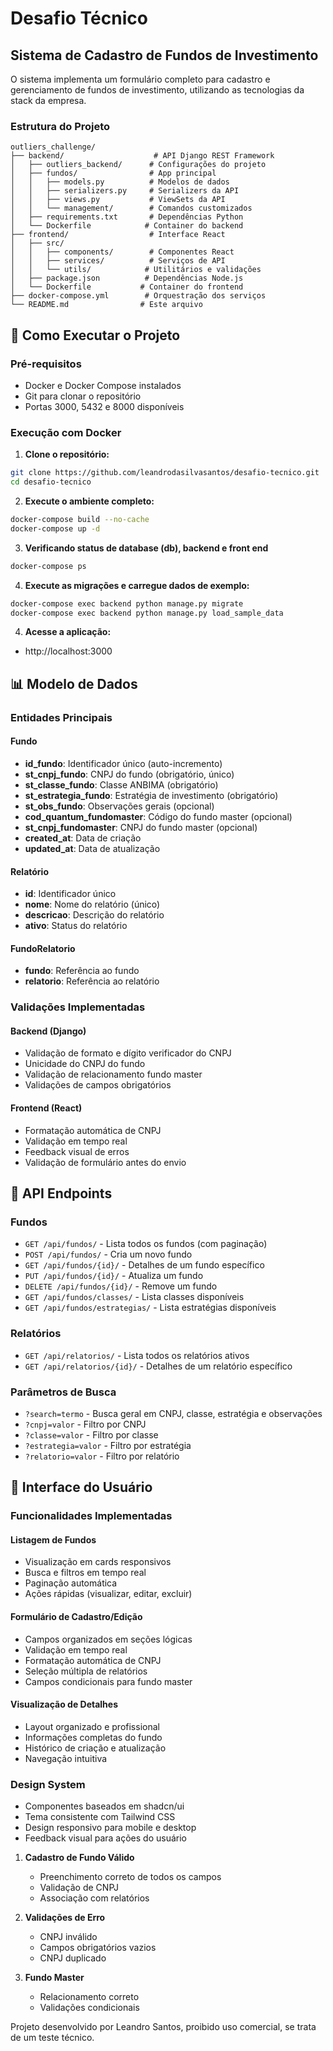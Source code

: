 # Desafio Técnico 

## Sistema de Cadastro de Fundos de Investimento

O sistema implementa um formulário completo para cadastro e gerenciamento de fundos de investimento, utilizando as tecnologias da stack da empresa.

### Estrutura do Projeto

```
outliers_challenge/
├── backend/                    # API Django REST Framework
│   ├── outliers_backend/      # Configurações do projeto
│   ├── fundos/                # App principal
│   │   ├── models.py          # Modelos de dados
│   │   ├── serializers.py     # Serializers da API
│   │   ├── views.py           # ViewSets da API
│   │   └── management/        # Comandos customizados
│   ├── requirements.txt       # Dependências Python
│   └── Dockerfile            # Container do backend
├── frontend/                  # Interface React
│   ├── src/
│   │   ├── components/        # Componentes React
│   │   ├── services/          # Serviços de API
│   │   └── utils/            # Utilitários e validações
│   ├── package.json          # Dependências Node.js
│   └── Dockerfile           # Container do frontend
├── docker-compose.yml        # Orquestração dos serviços
└── README.md                # Este arquivo
```

## 🚀 Como Executar o Projeto

### Pré-requisitos

- Docker e Docker Compose instalados
- Git para clonar o repositório
- Portas 3000, 5432 e 8000 disponíveis

### Execução com Docker 

1. **Clone o repositório:**
```bash
git clone https://github.com/leandrodasilvasantos/desafio-tecnico.git
cd desafio-tecnico
```

2. **Execute o ambiente completo:**
```bash
docker-compose build --no-cache
docker-compose up -d
```
3. **Verificando status de database (db), backend e front end**
```bash
docker-compose ps
```

4. **Execute as migrações e carregue dados de exemplo:**
```bash
docker-compose exec backend python manage.py migrate
docker-compose exec backend python manage.py load_sample_data
```

4. **Acesse a aplicação:**
- http://localhost:3000



## 📊 Modelo de Dados

### Entidades Principais

#### Fundo
- **id_fundo**: Identificador único (auto-incremento)
- **st_cnpj_fundo**: CNPJ do fundo (obrigatório, único)
- **st_classe_fundo**: Classe ANBIMA (obrigatório)
- **st_estrategia_fundo**: Estratégia de investimento (obrigatório)
- **st_obs_fundo**: Observações gerais (opcional)
- **cod_quantum_fundomaster**: Código do fundo master (opcional)
- **st_cnpj_fundomaster**: CNPJ do fundo master (opcional)
- **created_at**: Data de criação
- **updated_at**: Data de atualização

#### Relatório
- **id**: Identificador único
- **nome**: Nome do relatório (único)
- **descricao**: Descrição do relatório
- **ativo**: Status do relatório

#### FundoRelatorio 
- **fundo**: Referência ao fundo
- **relatorio**: Referência ao relatório

### Validações Implementadas

#### Backend (Django)
- Validação de formato e dígito verificador do CNPJ
- Unicidade do CNPJ do fundo
- Validação de relacionamento fundo master
- Validações de campos obrigatórios

#### Frontend (React)
- Formatação automática de CNPJ
- Validação em tempo real
- Feedback visual de erros
- Validação de formulário antes do envio

## 🔌 API Endpoints

### Fundos
- `GET /api/fundos/` - Lista todos os fundos (com paginação)
- `POST /api/fundos/` - Cria um novo fundo
- `GET /api/fundos/{id}/` - Detalhes de um fundo específico
- `PUT /api/fundos/{id}/` - Atualiza um fundo
- `DELETE /api/fundos/{id}/` - Remove um fundo
- `GET /api/fundos/classes/` - Lista classes disponíveis
- `GET /api/fundos/estrategias/` - Lista estratégias disponíveis

### Relatórios
- `GET /api/relatorios/` - Lista todos os relatórios ativos
- `GET /api/relatorios/{id}/` - Detalhes de um relatório específico

### Parâmetros de Busca
- `?search=termo` - Busca geral em CNPJ, classe, estratégia e observações
- `?cnpj=valor` - Filtro por CNPJ
- `?classe=valor` - Filtro por classe
- `?estrategia=valor` - Filtro por estratégia
- `?relatorio=valor` - Filtro por relatório

## 🎨 Interface do Usuário

### Funcionalidades Implementadas

#### Listagem de Fundos
- Visualização em cards responsivos
- Busca e filtros em tempo real
- Paginação automática
- Ações rápidas (visualizar, editar, excluir)

#### Formulário de Cadastro/Edição
- Campos organizados em seções lógicas
- Validação em tempo real
- Formatação automática de CNPJ
- Seleção múltipla de relatórios
- Campos condicionais para fundo master

#### Visualização de Detalhes
- Layout organizado e profissional
- Informações completas do fundo
- Histórico de criação e atualização
- Navegação intuitiva

### Design System
- Componentes baseados em shadcn/ui
- Tema consistente com Tailwind CSS
- Design responsivo para mobile e desktop
- Feedback visual para ações do usuário



1. **Cadastro de Fundo Válido**
   - Preenchimento correto de todos os campos
   - Validação de CNPJ
   - Associação com relatórios

2. **Validações de Erro**
   - CNPJ inválido
   - Campos obrigatórios vazios
   - CNPJ duplicado

3. **Fundo Master**
   - Relacionamento correto
   - Validações condicionais


Projeto desenvolvido por Leandro Santos, proibido uso comercial, se trata de um teste técnico.
